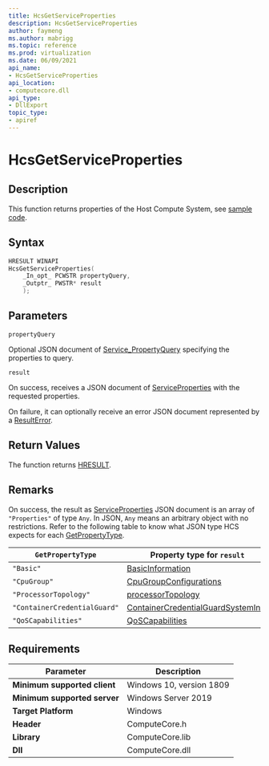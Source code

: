 ```yaml
---
title: HcsGetServiceProperties
description: HcsGetServiceProperties
author: faymeng
ms.author: mabrigg
ms.topic: reference
ms.prod: virtualization
ms.date: 06/09/2021
api_name:
- HcsGetServiceProperties
api_location:
- computecore.dll
api_type:
- DllExport
topic_type: 
- apiref
---
```

# HcsGetServiceProperties

## Description

This function returns properties of the Host Compute System, see [sample code](./ServiceSample.md#GetServiceProperties).

## Syntax

```cpp
HRESULT WINAPI
HcsGetServiceProperties(
    _In_opt_ PCWSTR propertyQuery,
    _Outptr_ PWSTR* result
    );
```

## Parameters

`propertyQuery`

Optional JSON document of [Service_PropertyQuery](./../SchemaReference.md#Service_PropertyQuery) specifying the properties to query.

`result`

On success, receives a JSON document of [ServiceProperties](./../SchemaReference.md#ServiceProperties) with the requested properties.

On failure, it can optionally receive an error JSON document represented by a [ResultError](./../SchemaReference.md#ResultError).


## Return Values

The function returns [HRESULT](./HCSHResult.md).

## Remarks

On success, the result as [ServiceProperties](./../SchemaReference.md#ServiceProperties) JSON document is an array of `"Properties"` of type `Any`. In JSON, `Any` means an arbitrary object with no restrictions. Refer to the following table to know what JSON type HCS expects for each [GetPropertyType](./../SchemaReference.md#GetPropertyType).

|`GetPropertyType`|Property type for `result`|
|---|---|
|`"Basic"`|[BasicInformation](./../SchemaReference.md#BasicInformation)|
|`"CpuGroup"`|[CpuGroupConfigurations](./../SchemaReference.md#CpuGroupConfigurations)|
|`"ProcessorTopology"`|[processorTopology](./../SchemaReference.md#ProcessorTopology)|
|`"ContainerCredentialGuard"`|[ContainerCredentialGuardSystemInfo](./../SchemaReference.md#ContainerCredentialGuardSystemInfo)|
|`"QoSCapabilities"`|[QoSCapabilities](./../SchemaReference.md#QoSCapabilities)|

## Requirements

|Parameter|Description|
|---|---|
| **Minimum supported client** | Windows 10, version 1809 |
| **Minimum supported server** | Windows Server 2019 |
| **Target Platform** | Windows |
| **Header** | ComputeCore.h |
| **Library** | ComputeCore.lib |
| **Dll** | ComputeCore.dll |